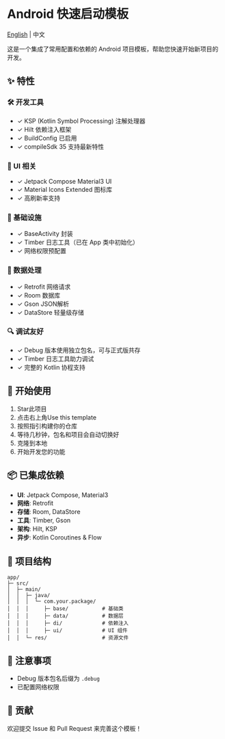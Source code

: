 # Android 快速启动模板

[English](README_EN.md) | 中文

这是一个集成了常用配置和依赖的 Android 项目模板，帮助您快速开始新项目的开发。

## ✨ 特性

### 🛠 开发工具
- ✓ KSP (Kotlin Symbol Processing) 注解处理器
- ✓ Hilt 依赖注入框架
- ✓ BuildConfig 已启用
- ✓ compileSdk 35 支持最新特性

### 📱 UI 相关
- ✓ Jetpack Compose Material3 UI
- ✓ Material Icons Extended 图标库
- ✓ 高刷新率支持

### 🔧 基础设施
- ✓ BaseActivity 封装
- ✓ Timber 日志工具（已在 App 类中初始化）
- ✓ 网络权限预配置

### 💾 数据处理
- ✓ Retrofit 网络请求
- ✓ Room 数据库
- ✓ Gson JSON解析
- ✓ DataStore 轻量级存储

### 🔍 调试友好
- ✓ Debug 版本使用独立包名，可与正式版共存
- ✓ Timber 日志工具助力调试
- ✓ 完整的 Kotlin 协程支持

## 🚀 开始使用

1. Star此项目
2. 点击右上角Use this template
3. 按照指引构建你的仓库
4. 等待几秒钟，包名和项目会自动切换好
5. 克隆到本地
6. 开始开发您的功能

## 📦 已集成依赖

- **UI**: Jetpack Compose, Material3
- **网络**: Retrofit
- **存储**: Room, DataStore
- **工具**: Timber, Gson
- **架构**: Hilt, KSP
- **异步**: Kotlin Coroutines & Flow

## 🔨 项目结构

```
app/
├─ src/
│  ├─ main/
│  │  ├─ java/
│  │  │  └─ com.your.package/
│  │  │     ├─ base/           # 基础类
│  │  │     ├─ data/           # 数据层
│  │  │     ├─ di/             # 依赖注入
│  │  │     ├─ ui/             # UI 组件
│  │  └─ res/                  # 资源文件
```

## 📝 注意事项

- Debug 版本包名后缀为 `.debug`
- 已配置网络权限

## 🤝 贡献

欢迎提交 Issue 和 Pull Request 来完善这个模板！